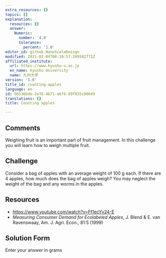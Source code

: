 ```yaml
---
extra_resources: {}
topics: []
explanation:
  resources: {}
  answer:
    Numeric:
      number: '4.0'
      tolerance:
        percent: '1.0'
editor_id: github.NanoScaleDesign
modified: 2021-02-04T08:10:57.269582771Z
affiliated_institute:
  url: https://www.kyushu-u.ac.jp
  en_name: Kyushu University
  name: 九州大学
version: '1.0'
title_id: counting-apples
language: en
id: 9b536bde-2e78-4b71-a6f6-89f835c00649
translations: {}
title: Counting apples

---
```


## Comments
Weighing fruit is an important part of fruit management. In this challenge you will learn how to weigh multiple fruit.

## Challenge
Consider a bag of apples with an average weight of 100 g each. If there are 4 apples, how much does the bag of apples weigh? You may neglect the weight of the bag and any worms in the apples.

## Resources
- https://www.youtube.com/watch?v=Ff1ecYv24-E
- _Measuring Consumer Demand for Ecolabeled Apples_, J. Blend & E. van Ravenswaay, Am. J. Agri. Econ., 81:5 (1999)


## Solution Form
Enter your answer in grams



